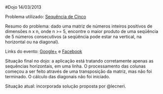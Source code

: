 #Dojo 14/03/2013

Problema utilizado: [Sequência de Cinco](http://dojopuzzles.com/problemas/exibe/sequencia-de-cinco/ "DojoPuzzles")

Resumo do problema: 
dado uma matriz de números inteiros positivos de dimensões n x n, onde n >= 5, encontre o maior produto de uma seqüência de 5 números consecutivos (a seqüência pode estar na vertical, na horizontal ou na diagonal).

Links do evento: [Google+](https://plus.google.com/events/c69kvlmh7dhrlvdnqdhnom4po0g?authkey=CNX47bjI76S4Wg "Evento no Google+") e [Facebook](https://www.facebook.com/events/516311948407925/ "Evento no Facebook")

Situação final no dojo: a aplicação está tratando corretamente apenas as sequências horizontais, em uma linha. O processamento das colunas começou a ser feito através de uma transposição da matriz, mas não foi terminado. O cálculo das diagonais não foi iniciado.

Situação atual: incorporada solução proposta por @lecneri.
